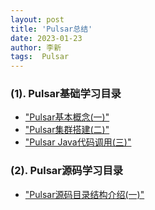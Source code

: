 ```yaml
---
layout: post
title: 'Pulsar总结' 
date: 2023-01-23
author: 李新
tags:  Pulsar
---
```


### (1). Pulsar基础学习目录
+ ["Pulsar基本概念(一)"](/2021/10/03/Pulsar-Basic-Concepts.html) 
+ ["Pulsar集群搭建(二)"](/2021/10/03/Pulsar-Cluster-Install.html)                      
+ ["Pulsar Java代码调用(三)"](/2021/10/03/Pulsar-Java.html)             

### (2). Pulsar源码学习目录
+ ["Pulsar源码目录结构介绍(一)"](/2023/01/22/Pulsar-Source-Structure.html) 


